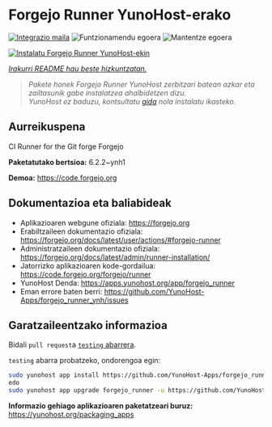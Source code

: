 <!--
Ohart ongi: README hau automatikoki sortu da <https://github.com/YunoHost/apps/tree/master/tools/readme_generator>ri esker
EZ editatu eskuz.
-->

# Forgejo Runner YunoHost-erako

[![Integrazio maila](https://apps.yunohost.org/badge/integration/forgejo_runner)](https://ci-apps.yunohost.org/ci/apps/forgejo_runner/)
![Funtzionamendu egoera](https://apps.yunohost.org/badge/state/forgejo_runner)
![Mantentze egoera](https://apps.yunohost.org/badge/maintained/forgejo_runner)

[![Instalatu Forgejo Runner YunoHost-ekin](https://install-app.yunohost.org/install-with-yunohost.svg)](https://install-app.yunohost.org/?app=forgejo_runner)

*[Irakurri README hau beste hizkuntzatan.](./ALL_README.md)*

> *Pakete honek Forgejo Runner YunoHost zerbitzari batean azkar eta zailtasunik gabe instalatzea ahalbidetzen dizu.*  
> *YunoHost ez baduzu, kontsultatu [gida](https://yunohost.org/install) nola instalatu ikasteko.*

## Aurreikuspena

CI Runner for the Git forge Forgejo

**Paketatutako bertsioa:** 6.2.2~ynh1

**Demoa:** <https://code.forgejo.org>
## Dokumentazioa eta baliabideak

- Aplikazioaren webgune ofiziala: <https://forgejo.org>
- Erabiltzaileen dokumentazio ofiziala: <https://forgejo.org/docs/latest/user/actions/#forgejo-runner>
- Administratzaileen dokumentazio ofiziala: <https://forgejo.org/docs/latest/admin/runner-installation/>
- Jatorrizko aplikazioaren kode-gordailua: <https://code.forgejo.org/forgejo/runner>
- YunoHost Denda: <https://apps.yunohost.org/app/forgejo_runner>
- Eman errore baten berri: <https://github.com/YunoHost-Apps/forgejo_runner_ynh/issues>

## Garatzaileentzako informazioa

Bidali `pull request`a [`testing` abarrera](https://github.com/YunoHost-Apps/forgejo_runner_ynh/tree/testing).

`testing` abarra probatzeko, ondorengoa egin:

```bash
sudo yunohost app install https://github.com/YunoHost-Apps/forgejo_runner_ynh/tree/testing --debug
edo
sudo yunohost app upgrade forgejo_runner -u https://github.com/YunoHost-Apps/forgejo_runner_ynh/tree/testing --debug
```

**Informazio gehiago aplikazioaren paketatzeari buruz:** <https://yunohost.org/packaging_apps>
